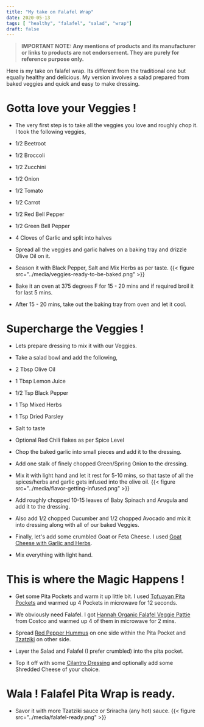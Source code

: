 ```yaml
---
title: "My take on Falafel Wrap"
date: 2020-05-13
tags: [ "healthy", "falafel", "salad", "wrap"]
draft: false
---
```

> **IMPORTANT NOTE: Any mentions of products and its manufacturer or links to products are not endorsement. They are purely for reference purpose only.**

Here is my take on falafel wrap. Its different from the traditional one but equally healthy and delicious. My version involves a salad prepared from baked veggies and quick and easy to make dressing.

# Gotta love your Veggies !

* The very first step is to take all the veggies you love and roughly chop it. I took the following veggies,
* 1/2 Beetroot
* 1/2 Broccoli
* 1/2 Zucchini
* 1/2 Onion
* 1/2 Tomato
* 1/2 Carrot
* 1/2 Red Bell Pepper
* 1/2 Green Bell Pepper
* 4 Cloves of Garlic and split into halves

* Spread all the veggies and garlic halves on a baking tray and drizzle Olive Oil on it.
* Season it with Black Pepper, Salt and Mix Herbs as per taste.
{{< figure src="../media/veggies-ready-to-be-baked.png" >}}

* Bake it an oven at 375 degrees F for 15 - 20 mins and if required broil it for last 5 mins.
* After 15 - 20 mins, take out the baking tray from oven and let it cool.

# Supercharge the Veggies !

* Lets prepare dressing to mix it with our Veggies.
* Take a salad bowl and add the following,
* 2 Tbsp Olive Oil
* 1 Tbsp Lemon Juice
* 1/2 Tsp Black Pepper
* 1 Tsp Mixed Herbs
* 1 Tsp Dried Parsley
* Salt to taste
* Optional Red Chili flakes as per Spice Level

* Chop the baked garlic into small pieces and add it to the dressing.
* Add one stalk of finely chopped Green/Spring Onion to the dressing.
* Mix it with light hand and let it rest for 5-10 mins, so that taste of all the spices/herbs and garlic gets infused into the olive oil.
{{< figure src="../media/flavor-getting-infused.png" >}}

* Add roughly chopped 10-15 leaves of Baby Spinach and Arugula and add it to the dressing.
* Also add 1/2 chopped Cucumber and 1/2 chopped Avocado and mix it into dressing along with all of our baked Veggies.
* Finally, let's add some crumbled Goat or Feta Cheese. I used [Goat Cheese with Garlic and Herbs](https://shop.sprouts.com/product/9891/crooked-creek-garlic-herb-goat-cheese).
* Mix everything with light hand.

# This is where the Magic Happens !

- Get some Pita Pockets and warm it up little bit. I used [Tofuayan Pita Pockets](https://shop.sprouts.com/product/57483/toufayan-original-sandwich-smart-pockets) and warmed up 4 Pockets in microwave for 12 seconds.
- We obviously need Falafel. I got [Hannah Organic Falafel Veggie Pattie](https://hannahfoods.net/falafel) from Costco and warmed up 4 of them in microwave for 2 mins.
- Spread [Red Pepper Hummus](https://shop.sprouts.com/product/57896/market-corner-organic-roasted-red-pepper-hummus) on one side within the Pita Pocket and [Tzatziki](https://shop.sprouts.com/product/28249/sprouts-tzatziki-sauce) on other side.
- Layer the Salad and Falafel (I prefer crumbled) into the pita pocket.

- Top it off with some [Cilantro Dressing](https://shop.sprouts.com/product/53523/primal-kitchen-cilantro-lime-avocado-oil-dressing) and optionally add some Shredded Cheese of your choice.


# Wala ! Falafel Pita Wrap is ready.
* Savor it with more Tzatziki sauce or Sriracha (any hot) sauce.
{{< figure src="../media/falafel-ready.png" >}}
